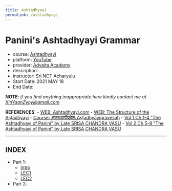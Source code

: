 ```yaml
---
title: Ashtadhyayi
permalink: /ashtadhyayi
---
```


# Panini's Ashtadhyayi Grammar
- course: [Ashtadhyayi](https://www.youtube.com/channel/UCYWSU0IMTLiX2Ftr3Y3jNdw)
- platform: [YouTube](https://www.youtube.com/)
- provider: [Advaita Academy](https://www.advaita-academy.org/)
- description:  
- instructor: Sri NCT Acharyulu
- Start Date: 2021 MAY 18
- End Date:

**NOTE**: *if you find anything inappropriate here kindly contact me at XinYaanZyoy@gmail.com*

**REFERENCES**: 
    - [WEB: Ashtadhyayi.com](https://ashtadhyayi.com/)
    - [WEB: The Structure of the Aṣṭādhyāyī](https://www.learnsanskrit.org/panini/structure/)
    - [Course: अष्टाध्यायीप्रवेशः Aṣṭādhyāyīpraveśaḥ](https://www.sanskritfromhome.in/course/ashtadhyayipravesha/)
    - [Vol 1 Ch 1-4 "The Ashtadhyayi of Panini" by Late SRISA CHANDRA VASU](https://archive.org/details/dli.ernet.285912)
    - [Vol 2 Ch 5-8 "The Ashtadhyayi of Panini" by Late SRISA CHANDRA VASU](https://archive.org/details/dli.ernet.285913)
    
______________
## INDEX
- Part 1: 
    - [Intro](/OCBooks/ashtadhyayi/notes/part1/lec0)
    - [LEC1](/OCBooks/ashtadhyayi/notes/part1/lec1)
    - [LEC2](/OCBooks/ashtadhyayi/notes/part1/lec2)
- Part 2: